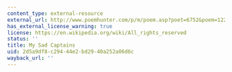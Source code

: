 ```yaml
---
content_type: external-resource
external_url: http://www.poemhunter.com/p/m/poem.asp?poet=6752&poem=122362
has_external_license_warning: true
license: https://en.wikipedia.org/wiki/All_rights_reserved
status: ''
title: My Sad Captains
uid: 2d5a9df8-c294-44e2-bd29-40a252a06d6c
wayback_url: ''
---
```

